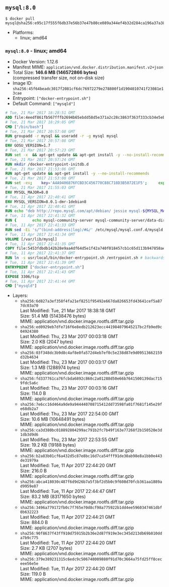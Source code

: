 ## `mysql:8.0`

```console
$ docker pull mysql@sha256:e95c17f555f6db37e56b37e47b80ce089a344ef4b32d284ca196a37a38c298f2
```

-	Platforms:
	-	linux; amd64

### `mysql:8.0` - linux; amd64

-	Docker Version: 1.12.6
-	Manifest MIME: `application/vnd.docker.distribution.manifest.v2+json`
-	Total Size: **146.6 MB (146572866 bytes)**  
	(compressed transfer size, not on-disk size)
-	Image ID: `sha256:45f64beadc3017f2081cf6dc76972279e278800f1d1904010741f23081e13cae`
-	Entrypoint: `["docker-entrypoint.sh"]`
-	Default Command: `["mysqld"]`

```dockerfile
# Tue, 21 Mar 2017 18:28:51 GMT
ADD file:4eedf861fb567fffb2694b65ebdd58d5e371a2c28c3863f363f333cb34e5eb7b in / 
# Tue, 21 Mar 2017 18:29:05 GMT
CMD ["/bin/bash"]
# Tue, 21 Mar 2017 20:57:08 GMT
RUN groupadd -r mysql && useradd -r -g mysql mysql
# Tue, 21 Mar 2017 20:57:08 GMT
ENV GOSU_VERSION=1.7
# Tue, 21 Mar 2017 20:57:23 GMT
RUN set -x 	&& apt-get update && apt-get install -y --no-install-recommends ca-certificates wget && rm -rf /var/lib/apt/lists/* 	&& wget -O /usr/local/bin/gosu "https://github.com/tianon/gosu/releases/download/$GOSU_VERSION/gosu-$(dpkg --print-architecture)" 	&& wget -O /usr/local/bin/gosu.asc "https://github.com/tianon/gosu/releases/download/$GOSU_VERSION/gosu-$(dpkg --print-architecture).asc" 	&& export GNUPGHOME="$(mktemp -d)" 	&& gpg --keyserver ha.pool.sks-keyservers.net --recv-keys B42F6819007F00F88E364FD4036A9C25BF357DD4 	&& gpg --batch --verify /usr/local/bin/gosu.asc /usr/local/bin/gosu 	&& rm -r "$GNUPGHOME" /usr/local/bin/gosu.asc 	&& chmod +x /usr/local/bin/gosu 	&& gosu nobody true 	&& apt-get purge -y --auto-remove ca-certificates wget
# Tue, 21 Mar 2017 20:57:24 GMT
RUN mkdir /docker-entrypoint-initdb.d
# Tue, 21 Mar 2017 21:53:06 GMT
RUN apt-get update && apt-get install -y --no-install-recommends 		pwgen 		openssl 		perl 	&& rm -rf /var/lib/apt/lists/*
# Tue, 21 Mar 2017 21:53:08 GMT
RUN set -ex; 	key='A4A9406876FCBD3C456770C88C718D3B5072E1F5'; 	export GNUPGHOME="$(mktemp -d)"; 	gpg --keyserver ha.pool.sks-keyservers.net --recv-keys "$key"; 	gpg --export "$key" > /etc/apt/trusted.gpg.d/mysql.gpg; 	rm -r "$GNUPGHOME"; 	apt-key list > /dev/null
# Tue, 21 Mar 2017 21:55:03 GMT
ENV MYSQL_MAJOR=8.0
# Tue, 11 Apr 2017 22:40:41 GMT
ENV MYSQL_VERSION=8.0.1-dmr-1debian8
# Tue, 11 Apr 2017 22:40:41 GMT
RUN echo "deb http://repo.mysql.com/apt/debian/ jessie mysql-${MYSQL_MAJOR}" > /etc/apt/sources.list.d/mysql.list
# Tue, 11 Apr 2017 22:41:32 GMT
RUN { 		echo mysql-community-server mysql-community-server/data-dir select ''; 		echo mysql-community-server mysql-community-server/root-pass password ''; 		echo mysql-community-server mysql-community-server/re-root-pass password ''; 		echo mysql-community-server mysql-community-server/remove-test-db select false; 	} | debconf-set-selections 	&& apt-get update && apt-get install -y mysql-server="${MYSQL_VERSION}" && rm -rf /var/lib/apt/lists/* 	&& rm -rf /var/lib/mysql && mkdir -p /var/lib/mysql /var/run/mysqld 	&& chown -R mysql:mysql /var/lib/mysql /var/run/mysqld 	&& chmod 777 /var/run/mysqld
# Tue, 11 Apr 2017 22:41:33 GMT
RUN sed -Ei 's/^(bind-address|log)/#&/' /etc/mysql/mysql.conf.d/mysqld.cnf 	&& echo '[mysqld]\nskip-host-cache\nskip-name-resolve' > /etc/mysql/conf.d/docker.cnf
# Tue, 11 Apr 2017 22:41:34 GMT
VOLUME [/var/lib/mysql]
# Tue, 11 Apr 2017 22:41:35 GMT
COPY file:5453fdbdb142b28e9aa4df64d5e1f42a740f018457cb1c65d113b947858ae314 in /usr/local/bin/ 
# Tue, 11 Apr 2017 22:41:37 GMT
RUN ln -s usr/local/bin/docker-entrypoint.sh /entrypoint.sh # backwards compat
# Tue, 11 Apr 2017 22:41:39 GMT
ENTRYPOINT ["docker-entrypoint.sh"]
# Tue, 11 Apr 2017 22:41:43 GMT
EXPOSE 3306/tcp
# Tue, 11 Apr 2017 22:41:44 GMT
CMD ["mysqld"]
```

-	Layers:
	-	`sha256:6d827a3ef358f4fa21ef8251f95492e667da826653fd43641cef5a877dc03a70`  
		Last Modified: Tue, 21 Mar 2017 18:38:18 GMT  
		Size: 51.4 MB (51438476 bytes)  
		MIME: application/vnd.docker.image.rootfs.diff.tar.gzip
	-	`sha256:ed0929eb7dfe716f6e8edb212623ecc441984079645217bc2fb9ed9c04924380`  
		Last Modified: Thu, 23 Mar 2017 00:03:18 GMT  
		Size: 2.0 KB (2047 bytes)  
		MIME: application/vnd.docker.image.rootfs.diff.tar.gzip
	-	`sha256:03f348dc3b9d8c4af8e0fa572d4eb7ef0c5e238d87e9d09513662159d32b4634`  
		Last Modified: Thu, 23 Mar 2017 00:03:17 GMT  
		Size: 1.3 MB (1288974 bytes)  
		MIME: application/vnd.docker.image.rootfs.diff.tar.gzip
	-	`sha256:fd337761ca76fcbda6892c860c2a01288d50e66b7641500139dac7159fdc5a6c`  
		Last Modified: Thu, 23 Mar 2017 00:03:16 GMT  
		Size: 114.0 B  
		MIME: application/vnd.docker.image.rootfs.diff.tar.gzip
	-	`sha256:7e6cc16d464a9de9a944440708715412dd73598fa01f7681f145e29fe68db2a7`  
		Last Modified: Thu, 23 Mar 2017 22:54:00 GMT  
		Size: 10.6 MB (10648491 bytes)  
		MIME: application/vnd.docker.image.rootfs.diff.tar.gzip
	-	`sha256:ca3d380bc018892804299ac791b2fc7b49f163e77268f2b150520e3d1db3d9d6`  
		Last Modified: Thu, 23 Mar 2017 22:53:55 GMT  
		Size: 19.2 KB (19188 bytes)  
		MIME: application/vnd.docker.image.rootfs.diff.tar.gzip
	-	`sha256:b2a83b01cf6a432d5c87e8bc16d7ca54fff91de30ab98e8a1bb0e443de31979a`  
		Last Modified: Tue, 11 Apr 2017 22:44:20 GMT  
		Size: 216.0 B  
		MIME: application/vnd.docker.image.rootfs.diff.tar.gzip
	-	`sha256:abca418030c487f6d9d26b7a5f3bf2d5b0c9f608d70fcb361aa1889ad9959e87`  
		Last Modified: Tue, 11 Apr 2017 22:44:47 GMT  
		Size: 83.2 MB (83171650 bytes)  
		MIME: application/vnd.docker.image.rootfs.diff.tar.gzip
	-	`sha256:3496a779172fb0c7f765e70d8cf98a775922b1dd4ee5960347461dbf0b632223`  
		Last Modified: Tue, 11 Apr 2017 22:44:21 GMT  
		Size: 884.0 B  
		MIME: application/vnd.docker.image.rootfs.diff.tar.gzip
	-	`sha256:90f8637f43ff910d75915b2b36e2d87f919e3ec345d213db69b810dda7b9c775`  
		Last Modified: Tue, 11 Apr 2017 22:44:20 GMT  
		Size: 2.7 KB (2707 bytes)  
		MIME: application/vnd.docker.image.rootfs.diff.tar.gzip
	-	`sha256:379e389231315c6edc9c506748009880f91d70c3664a75fd25ff8ceceee56e5e`  
		Last Modified: Tue, 11 Apr 2017 22:44:20 GMT  
		Size: 119.0 B  
		MIME: application/vnd.docker.image.rootfs.diff.tar.gzip
